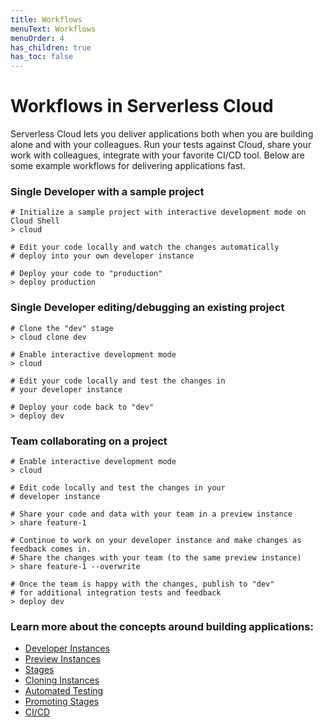 ```yaml
---
title: Workflows
menuText: Workflows
menuOrder: 4
has_children: true
has_toc: false
---
```


# Workflows in Serverless Cloud

Serverless Cloud lets you deliver applications both when you are building alone and with your colleagues. Run your tests against Cloud, share your work with colleagues, integrate with your favorite CI/CD tool. Below are some example workflows for delivering applications fast. 

### Single Developer with a sample project

```
# Initialize a sample project with interactive development mode on Cloud Shell
> cloud

# Edit your code locally and watch the changes automatically
# deploy into your own developer instance

# Deploy your code to "production"
> deploy production
```

### Single Developer editing/debugging an existing project

```
# Clone the "dev" stage
> cloud clone dev

# Enable interactive development mode
> cloud

# Edit your code locally and test the changes in
# your developer instance

# Deploy your code back to "dev"
> deploy dev
```

### Team collaborating on a project

```
# Enable interactive development mode
> cloud

# Edit code locally and test the changes in your
# developer instance

# Share your code and data with your team in a preview instance
> share feature-1

# Continue to work on your developer instance and make changes as feedback comes in.
# Share the changes with your team (to the same preview instance)
> share feature-1 --overwrite

# Once the team is happy with the changes, publish to "dev"
# for additional integration tests and feedback
> deploy dev
```


### Learn more about the concepts around building applications:

- [Developer Instances](/cloud/workflows/developer-instances)
- [Preview Instances](/cloud/workflows/preview-instances)
- [Stages](/cloud/workflows/stages)
- [Cloning Instances](/cloud/workflows/cloning)
- [Automated Testing](/cloud/workflows/testing)
- [Promoting Stages](/cloud/workflows/promoting-stages)
- [CI/CD](/cloud/workflows/cicd)